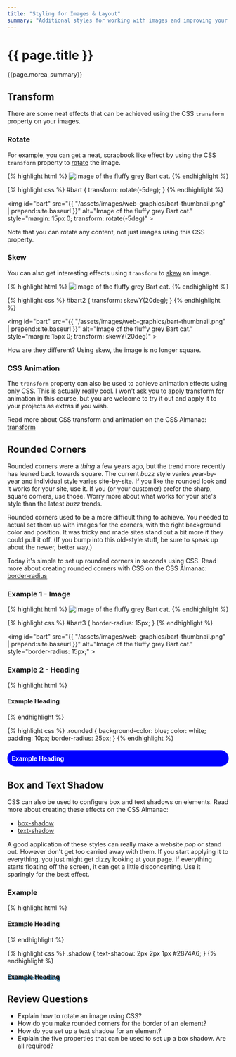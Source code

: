 ```yaml
---
title: "Styling for Images & Layout"
summary: "Additional styles for working with images and improving your overall layout and design."
---
```



# {{ page.title }}
{{page.morea_summary}}

## Transform
There are some neat effects that can be achieved using the CSS `transform` property on your images.

### Rotate
For example, you can get a neat, scrapbook like effect by using the CSS `transform` property to [rotate](https://css-tricks.com/almanac/properties/t/transform/#article-header-id-2) the image.

{% highlight html %}
<img id="bart" src="images/bart.png" alt="Image of the fluffy grey Bart cat.">
{% endhighlight %}

{% highlight css %}
#bart {
  transform: rotate(-5deg);
}
{% endhighlight %}

<img id="bart" src="{{ "/assets/images/web-graphics/bart-thumbnail.png" | prepend:site.baseurl }}" alt="Image of the fluffy grey Bart cat." style="margin: 15px 0; transform: rotate(-5deg)" >

Note that you can rotate any content, not just images using this CSS property.  

### Skew
You can also get interesting effects using `transform` to [skew](https://css-tricks.com/almanac/properties/t/transform/#article-header-id-1) an image.

{% highlight html %}
<img id="bart2" src="images/bart.png" alt="Image of the fluffy grey Bart cat.">
{% endhighlight %}

{% highlight css %}
#bart2 {
  transform: skewY(20deg);
}
{% endhighlight %}

<img id="bart" src="{{ "/assets/images/web-graphics/bart-thumbnail.png" | prepend:site.baseurl }}" alt="Image of the fluffy grey Bart cat." style="margin: 15px 0; transform: skewY(20deg)" >

How are they different?  Using skew, the image is no longer square.

### CSS Animation
The `transform` property can also be used to achieve animation effects using only CSS.  This is actually really cool.  I won't ask you to apply transform for animation in this course, but you are welcome to try it out and apply it to your projects as extras if you wish.

Read more about CSS transform and animation on the CSS Almanac: [transform](https://css-tricks.com/almanac/properties/t/transform/)


## Rounded Corners
Rounded corners were a *thing* a few years ago, but the trend more recently has leaned back towards square. The current *buzz* style varies year-by-year and individual style varies site-by-site. If you like the rounded look and it works for your site, use it.  If you (or your customer) prefer the sharp, square corners, use those. Worry more about what works for your site's style than the latest *buzz* trends.

Rounded corners used to be a more difficult thing to achieve.  You needed to actual set them up with images for the corners, with the right background color and position.  It was tricky and made sites stand out a bit more if they could pull it off.  (If you bump into this old-style stuff, be sure to speak up about the newer, better way.)

Today it's simple to set up rounded corners in seconds using CSS. Read more about creating rounded corners with CSS on the CSS Almanac: [border-radius](https://css-tricks.com/almanac/properties/b/border-radius/)

### Example 1 - Image
{% highlight html %}
<img id="bart3" src="images/bart.png" alt="Image of the fluffy grey Bart cat.">
{% endhighlight %}

{% highlight css %}
#bart3 {
  border-radius: 15px;
}
{% endhighlight %}

<img id="bart" src="{{ "/assets/images/web-graphics/bart-thumbnail.png" | prepend:site.baseurl }}" alt="Image of the fluffy grey Bart cat." style="border-radius: 15px;" >

### Example 2 - Heading
{% highlight html %}
<h4 class="rounded">Example Heading</h4>
{% endhighlight %}

{% highlight css %}
.rounded {
  background-color: blue;
  color: white;
  padding: 10px;
  border-radius: 25px;
}
{% endhighlight %}

<h4 style="border-radius: 25px; padding: 10px; background-color: blue; color: white;" >Example Heading</h4>


## Box and Text Shadow
CSS can also be used to configure box and text shadows on elements. Read more about creating these effects on the CSS Almanac:
- [box-shadow](https://css-tricks.com/almanac/properties/b/box-shadow/)
- [text-shadow](https://css-tricks.com/almanac/properties/t/text-shadow/)

A good application of these styles can really make a website *pop* or stand out.  However don't get too carried away with them.  If you start applying it to everything, you just might get dizzy looking at your page.  If everything starts floating off the screen, it can get a little disconcerting.  Use it sparingly for the best effect.

### Example
{% highlight html %}
<h4 class="shadow">Example Heading</h4>
{% endhighlight %}

{% highlight css %}
.shadow {
  text-shadow: 2px 2px 1px #2874A6;
}
{% endhighlight %}

<h4 style="text-shadow: 2px 2px 1px #2874A6;" >Example Heading</h4>





## Review Questions

 - Explain how to rotate an image using CSS?
 - How do you make rounded corners for the border of an element?  
 - How do you set up a text shadow for an element?  
 - Explain the five properties that can be used to set up a box shadow.  Are all required?
